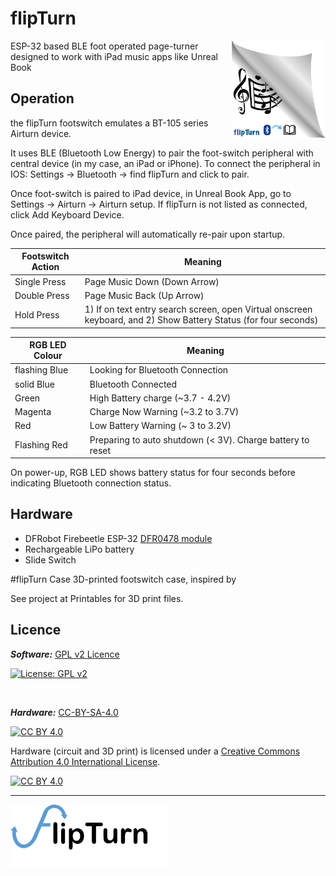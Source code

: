 # flipTurn


<img align="right" src="images/10E8D329-E4C9-4EC1-8C14-E52BE17179A1.png" width="150"/> 






ESP-32 based BLE foot operated page-turner designed to work with iPad music apps like Unreal Book

## Operation

the flipTurn footswitch emulates a BT-105 series Airturn device. 

It uses BLE (Bluetooth Low Energy) to pair the foot-switch peripheral with central device (in my case, an iPad or iPhone).  To connect the peripheral in IOS: Settings -> Bluetooth -> find flipTurn and click to pair.

Once foot-switch is paired to iPad device, in Unreal Book App, go to Settings -> Airturn -> Airturn setup.  If flipTurn is not listed as connected, click Add Keyboard Device.

Once paired, the peripheral will automatically re-pair upon startup.

|Footswitch Action| Meaning|
|-------|---|
| Single Press| Page Music Down (Down Arrow)
| Double Press | Page Music Back (Up Arrow)
| Hold Press | 1) If on text entry search screen, open Virtual onscreen keyboard, and 2) Show Battery Status (for four seconds)



|RGB LED Colour| Meaning|
|---|---|
|flashing Blue| Looking for Bluetooth Connection
| solid Blue| Bluetooth Connected
| Green| High Battery charge (~3.7 - 4.2V)
| Magenta| Charge Now Warning (~3.2 to 3.7V)
| Red| Low Battery Warning (~ 3 to 3.2V)
|Flashing Red| Preparing to auto shutdown (< 3V).  Charge battery to reset

On power-up, RGB LED shows battery status for four seconds before indicating Bluetooth connection status.




## Hardware

* DFRobot Firebeetle ESP-32 [DFR0478 module](https://www.dfrobot.com/product-1590.html?tracking=5bb8307c07f05&gclid=CjwKCAjw5P2aBhAlEiwAAdY7dJ-QGfzxyblFBYGZIF1oe9mBKURqpCOLsVRYEaOLaDYofkDmhq_u7BoCOLoQAvD_BwE)
* Rechargeable LiPo battery
* Slide Switch

#flipTurn Case
3D-printed footswitch case, inspired by 

See project at Printables for 3D print files.


## Licence
***Software:*** [GPL v2 Licence](https://github.com/cwgstreet/flipTurn/blob/main/Licence-software.md)

[![License: GPL v2](https://img.shields.io/badge/License-GPLv2-blue.svg)](https://www.gnu.org/licenses/gpl-2.0)


<br>

***Hardware:*** [CC-BY-SA-4.0](https://github.com/cwgstreet/flipTurn/blob/main/Licence-hardware.md)

 [![CC BY 4.0][cc-by-shield]][cc-by]

Hardware (circuit and 3D print) is licensed under a
[Creative Commons Attribution 4.0 International License][cc-by].

[![CC BY 4.0][cc-by-image]][cc-by]

[cc-by]: http://creativecommons.org/licenses/by/4.0/
[cc-by-image]: https://i.creativecommons.org/l/by/4.0/88x31.png
[cc-by-shield]: https://img.shields.io/badge/License-CC%20BY%204.0-lightgrey.svg


-----

<img align="Left" src="images/flipTurnLogo.png" width="250"/>

